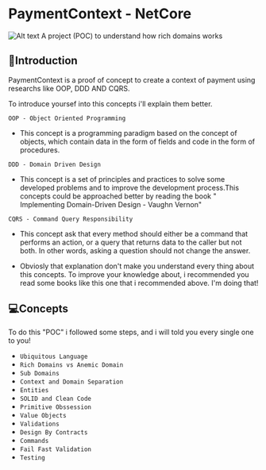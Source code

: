# PaymentContext - NetCore



![Alt text](https://certificates.balta.io/NWVkZmQwYWE2NjY2NTgxYmRjYjU5ZmEzLDVjMzUwZjYyZTcxNzlhN2QxMjQxNzAyYQ==)
A project (POC) to understand how rich domains works

## 📖Introduction

PaymentContext is a proof of concept to create a context of payment using researchs like OOP, DDD AND CQRS.

To introduce yoursef into this concepts i'll explain them better.

`OOP - Object Oriented Programming` 
 * This concept is a programming paradigm based on the concept of objects, which contain data in the form of fields and code in the form of procedures.
 
`DDD - Domain Driven Design`
 * This concept is a set of principles and practices to solve some developed problems and to improve the development process.This concepts could be approached better by reading the book " Implementing Domain-Driven Design - Vaughn Vernon"

`CQRS - Command Query Responsibility`
* This concept ask that every method should either be a command that performs an action, or a query that returns data to the caller but not both. In other words, asking a question should not change the answer.

* Obviosly that explanation don't make you understand every thing about this concepts. To improve your knowledge about, i recommended you read some books like this one that i recommended above. I'm doing that! 

## 💻Concepts
To do this "POC" i followed some steps, and i will told you every single one to you!

* `Ubiquitous Language`
* `Rich Domains vs Anemic Domain`
* `Sub Domains`
* `Context and Domain Separation`
* `Entities`
* `SOLID and Clean Code`
* `Primitive Obssession`
* `Value Objects`
* `Validations`
* `Design By Contracts`
* `Commands`
* `Fail Fast Validation`
* `Testing`



